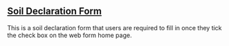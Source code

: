 ## [Soil Declaration Form](https://christina11010.github.io/soil_declaration_form/)
This is a soil declaration form that users are required to fill in once they tick the check box on the web form home page. 
